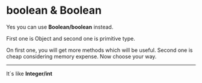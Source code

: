 # boolean & Boolean 

Yes you can use **Boolean/boolean** instead.

First one is Object and second one is primitive type.

On first one, you will get more methods which will be useful.
Second one is cheap considering memory expense.
Now choose your way.

---

It`s like **Integer/int**
